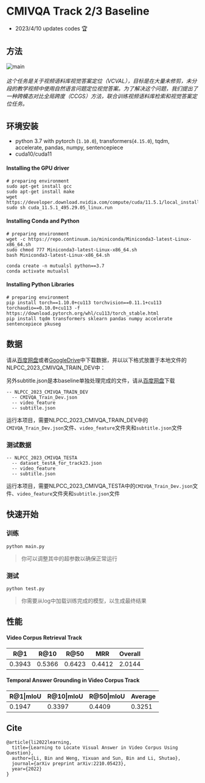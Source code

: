 # CMIVQA Track 2/3 Baseline



- 2023/4/10 updates codes 🏆

## 方法

![main](./image/main.png)

###### 这个任务是关于视频语料库视觉答案定位（VCVAL），目标是在大量未修剪，未分段的教学视频中使用自然语言问题定位视觉答案。为了解决这个问题，我们提出了一种跨模态对比全局跨度（CCGS）方法，联合训练视频语料库检索和视觉答案定位任务。

## 环境安装

- python 3.7 with pytorch (`1.10.0`), transformers(`4.15.0`), tqdm, accelerate, pandas, numpy, sentencepiece
- cuda10/cuda11

#### Installing the GPU driver

```shell script
# preparing environment
sudo apt-get install gcc
sudo apt-get install make
wget https://developer.download.nvidia.com/compute/cuda/11.5.1/local_installers/cuda_11.5.1_495.29.05_linux.run
sudo sh cuda_11.5.1_495.29.05_linux.run
```

#### Installing Conda and Python

```shell script
# preparing environment
wget -c https://repo.continuum.io/miniconda/Miniconda3-latest-Linux-x86_64.sh
sudo chmod 777 Miniconda3-latest-Linux-x86_64.sh 
bash Miniconda3-latest-Linux-x86_64.sh

conda create -n mutualsl python==3.7
conda activate mutualsl
```

#### Installing Python Libraries

```plain
# preparing environment
pip install torch==1.10.0+cu113 torchvision==0.11.1+cu113 torchaudio==0.10.0+cu113 -f https://download.pytorch.org/whl/cu113/torch_stable.html
pip install tqdm transformers sklearn pandas numpy accelerate sentencepiece pkuseg
```

## 数据

请从[百度网盘](https://pan.baidu.com/s/1eN_mo3iHyyHVH_8dciElqA?pwd=9871)或者[GoogleDrive](https://drive.google.com/drive/folders/1QbY8DEaVLkY2w6vOCWAs4ZQFHgJ3q8ui?usp=sharing)中下载数据，并以以下格式放置于本地文件的NLPCC_2023_CMIVQA_TRAIN_DEV中：

另外subtitle.json是本baseline单独处理完成的文件，请从[百度网盘](https://pan.baidu.com/s/1_wET0FfY5Lx3DX92m2xgPA?pwd=4K13)下载

```plain
-- NLPCC_2023_CMIVQA_TRAIN_DEV
  -- CMIVQA_Train_Dev.json
  -- video_feature
  -- subtitle.json
```

运行本项目，需要NLPCC_2023_CMIVQA_TRAIN_DEV中的`CMIVQA_Train_Dev.json`文件、`video_feature`文件夹和`subtitle.json`文件



### 测试数据

```plain
-- NLPCC_2023_CMIVQA_TESTA
  -- dataset_testA_for_track23.json
  -- video_feature
  -- subtitle.json
```

运行本项目，需要NLPCC_2023_CMIVQA_TESTA中的`CMIVQA_Train_Dev.json`文件、`video_feature`文件夹和`subtitle.json`文件



## 快速开始

### 训练

```shell script
python main.py
```

> 你可以调整其中的超参数以确保正常运行

### 测试

```shell script
python test.py
```

> 你需要从log中加载训练完成的模型，以生成最终结果



## 性能

#### Video Corpus Retrieval Track

| R@1    | R@10   | R@50   | MRR    | Overall |
| ------ | ------ | ------ | ------ | ------- |
| 0.3943 | 0.5366 | 0.6423 | 0.4412 | 2.0144  |

#### Temporal Answer Grounding in Video Corpus Track

| R@1\|mIoU | R@10\|mIoU | R@50\|mIoU | Average |
| --------- | ---------- | ---------- | ------- |
| 0.1947    | 0.3397     | 0.4409     | 0.3251  |




## Cite

```
@article{li2022learning,
  title={Learning to Locate Visual Answer in Video Corpus Using Question},
  author={Li, Bin and Weng, Yixuan and Sun, Bin and Li, Shutao},
  journal={arXiv preprint arXiv:2210.05423},
  year={2022}
}

```
